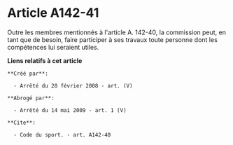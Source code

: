 # Article A142-41

Outre les membres mentionnés à l'article A. 142-40, la commission peut, en tant que de besoin, faire participer à ses travaux
toute personne dont les compétences lui seraient utiles.

**Liens relatifs à cet article**

	**Créé par**:

	  - Arrêté du 28 février 2008 - art. (V)

	**Abrogé par**:

	  - Arrêté du 14 mai 2009 - art. 1 (V)

	**Cite**:

	  - Code du sport. - art. A142-40
